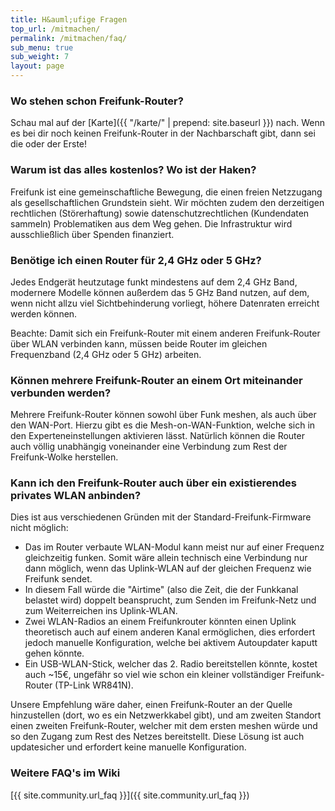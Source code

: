 ```yaml
---
title: H&auml;ufige Fragen
top_url: /mitmachen/
permalink: /mitmachen/faq/
sub_menu: true
sub_weight: 7
layout: page
---
```


### Wo stehen schon Freifunk-Router?

Schau mal auf der [Karte]({{ "/karte/" | prepend: site.baseurl }}) nach. Wenn es bei dir noch keinen Freifunk-Router in der Nachbarschaft gibt, dann sei die oder der Erste!

### Warum ist das alles kostenlos? Wo ist der Haken?

Freifunk ist eine gemeinschaftliche Bewegung, die einen freien Netzzugang als gesellschaftlichen Grundstein sieht. Wir m&ouml;chten zudem den derzeitigen rechtlichen (St&ouml;rerhaftung) sowie datenschutzrechtlichen (Kundendaten sammeln) Problematiken aus dem Weg gehen. Die Infrastruktur wird ausschließlich &uuml;ber Spenden finanziert.

### Ben&ouml;tige ich einen Router f&uuml;r 2,4 GHz oder 5 GHz?

Jedes Endger&auml;t heutzutage funkt mindestens auf dem 2,4 GHz Band, modernere Modelle k&ouml;nnen außerdem das 5 GHz Band nutzen, auf dem, wenn nicht allzu viel Sichtbehinderung vorliegt, h&ouml;here Datenraten erreicht werden k&ouml;nnen.

Beachte: Damit sich ein Freifunk-Router mit einem anderen Freifunk-Router &uuml;ber WLAN verbinden kann, m&uuml;ssen beide Router im gleichen Frequenzband (2,4 GHz oder 5 GHz) arbeiten.

### K&ouml;nnen mehrere Freifunk-Router an einem Ort miteinander verbunden werden?

Mehrere Freifunk-Router k&ouml;nnen sowohl &uuml;ber Funk meshen, als auch &uuml;ber den WAN-Port. Hierzu gibt es die Mesh-on-WAN-Funktion, welche sich in den Experteneinstellungen aktivieren l&auml;sst. Nat&uuml;rlich k&ouml;nnen die Router auch v&ouml;llig unabh&auml;ngig voneinander eine Verbindung zum Rest der Freifunk-Wolke herstellen.

### Kann ich den Freifunk-Router auch &uuml;ber ein existierendes privates WLAN anbinden?

Dies ist aus verschiedenen Gr&uuml;nden mit der Standard-Freifunk-Firmware nicht m&ouml;glich:

 - Das im Router verbaute WLAN-Modul kann meist nur auf einer Frequenz gleichzeitig funken. Somit w&auml;re allein technisch eine Verbindung nur dann m&ouml;glich, wenn das Uplink-WLAN auf der gleichen Frequenz wie Freifunk sendet.
 - In diesem Fall w&uuml;rde die "Airtime" (also die Zeit, die der Funkkanal belastet wird) doppelt beansprucht, zum Senden im Freifunk-Netz und zum Weiterreichen ins Uplink-WLAN.
 - Zwei WLAN-Radios an einem Freifunkrouter k&ouml;nnten einen Uplink theoretisch auch auf einem anderen Kanal erm&ouml;glichen, dies erfordert jedoch manuelle Konfiguration, welche bei aktivem Autoupdater kaputt gehen k&ouml;nnte.
 - Ein USB-WLAN-Stick, welcher das 2. Radio bereitstellen k&ouml;nnte, kostet auch ~15€, ungef&auml;hr so viel wie schon ein kleiner vollst&auml;ndiger Freifunk-Router (TP-Link WR841N).

Unsere Empfehlung w&auml;re daher, einen Freifunk-Router an der Quelle hinzustellen (dort, wo es ein Netzwerkkabel gibt), und am zweiten Standort einen zweiten Freifunk-Router, welcher mit dem ersten meshen w&uuml;rde und so den Zugang zum Rest des Netzes bereitstellt. Diese L&ouml;sung ist auch updatesicher und erfordert keine manuelle Konfiguration.

### Weitere FAQ's im Wiki

[{{ site.community.url_faq }}]({{ site.community.url_faq }})


